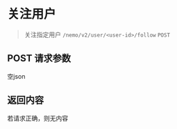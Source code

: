 # 关注用户

> 关注指定用户 
> `/nemo/v2/user/<user-id>/follow` `POST`

## POST 请求参数
空json


## 返回内容
若请求正确，则无内容
